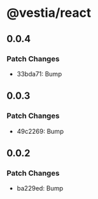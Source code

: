 # @vestia/react

## 0.0.4

### Patch Changes

- 33bda71: Bump

## 0.0.3

### Patch Changes

- 49c2269: Bump

## 0.0.2

### Patch Changes

- ba229ed: Bump
